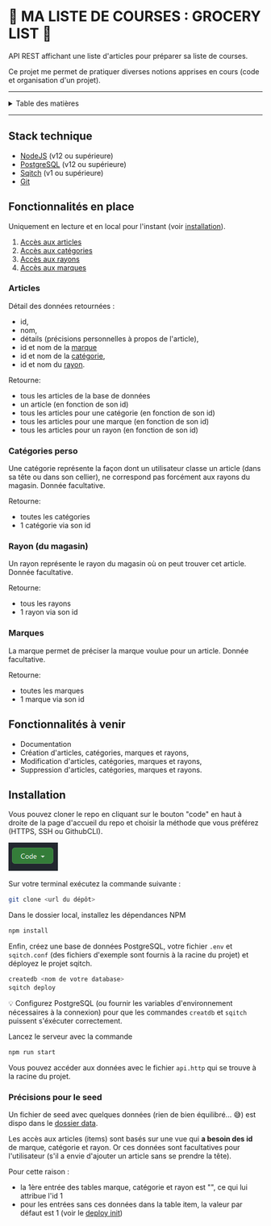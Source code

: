 # 🛒 MA LISTE DE COURSES : GROCERY LIST 🛒

API REST affichant une liste d'articles pour préparer sa liste de courses.

Ce projet me permet de pratiquer diverses notions apprises en cours (code et organisation d'un projet).

***
<details>
<summary>Table des matières</summary>

- [🛒 MA LISTE DE COURSES : GROCERY LIST 🛒](#-ma-liste-de-courses--grocery-list-)
  - [Stack technique](#stack-technique)
  - [Fonctionnalités en place](#fonctionnalités-en-place)
    - [Articles](#articles)
    - [Catégories perso](#catégories-perso)
    - [Rayon (du magasin)](#rayon-du-magasin)
    - [Marques](#marques)
  - [Fonctionnalités à venir](#fonctionnalités-à-venir)
  - [Installation](#installation)
    - [Précisions pour le seed](#précisions-pour-le-seed)
  
</details>

***

## Stack technique

- [NodeJS](https://nodejs.org/en/download/) (v12 ou supérieure)
- [PostgreSQL](https://www.postgresql.org/download/) (v12 ou supérieure)
- [Sqitch](https://sqitch.org/download/) (v1 ou supérieure)
- [Git](https://git-scm.com/downloads)

## Fonctionnalités en place

Uniquement en lecture et en local pour l'instant (voir [installation](#installation)).

1. [Accès aux articles](#articles)
2. [Accès aux catégories](#catégories-perso)
3. [Accès aux rayons](#rayon-du-magasin)
4. [Accès aux marques](#marques)

### Articles

Détail des données retournées :

- id,
- nom,
- détails (précisions personnelles à propos de l'article),
- id et nom de la [marque](#marques)
- id et nom de la [catégorie](#catégories-perso),
- id et nom du [rayon](#rayon-du-magasin).

Retourne:

- tous les articles de la base de données
- un article (en fonction de son id)
- tous les articles pour une catégorie (en fonction de son id)
- tous les articles pour une marque (en fonction de son id)
- tous les articles pour un rayon (en fonction de son id)

### Catégories perso

Une catégorie représente la façon dont un utilisateur classe un article (dans sa tête ou dans son cellier), ne correspond pas forcément aux rayons du magasin.
Donnée facultative.

Retourne:

- toutes les catégories
- 1 catégorie via son id

### Rayon (du magasin)

Un rayon représente le rayon du magasin où on peut trouver cet article.
Donnée facultative.

Retourne:

- tous les rayons
- 1 rayon via son id

### Marques

La marque permet de préciser la marque voulue pour un article.
Donnée facultative.

Retourne:

- toutes les marques
- 1 marque via son id

## Fonctionnalités à venir

- Documentation
- Création d'articles, catégories, marques et rayons,
- Modification d'articles, catégories, marques et rayons,
- Suppression d'articles, catégories, marques et rayons.

## Installation

Vous pouvez cloner le repo en cliquant sur le bouton "code" en haut à droite de la page d'accueil du repo et choisir la méthode que vous préférez (HTTPS, SSH ou GithubCLI).

 ![code](doc/screenshots/cloner.png)

Sur votre terminal exécutez la commande suivante :

```bash
git clone <url du dépôt>
```

Dans le dossier local, installez les dépendances NPM

```bash
npm install
```

Enfin, créez une base de données PostgreSQL, votre fichier `.env` et `sqitch.conf` (des fichiers d'exemple sont fournis à la racine du projet) et déployez le projet sqitch.

```bash
createdb <nom de votre database>
sqitch deploy
```

💡 Configurez PostgreSQL (ou fournir les variables d'environnement nécessaires à la connexion) pour que les commandes `creatdb` et `sqitch` puissent s'éxécuter correctement.

Lancez le serveur avec la commande

```bash
npm run start
```

Vous pouvez accéder aux données avec le fichier `api.http` qui se trouve à la racine du projet.


### Précisions pour le seed

Un fichier de seed avec quelques données (rien de bien équilibré... 😅) est dispo dans le [dossier data](https://github.com/VirginieLemaire/My-grocery-list/tree/main/data).

Les accès aux articles (items) sont basés sur une vue qui **a besoin des id** de marque, catégorie et rayon. Or ces données sont facultatives pour l'utilisateur (s'il a envie d'ajouter un article sans se prendre la tête).

Pour cette raison :

- la 1ère entrée des tables marque, catégorie et rayon est "", ce qui lui attribue l'id 1
- pour les entrées sans ces données dans la table item, la valeur par défaut est 1 (voir le [deploy init](https://github.com/VirginieLemaire/My-grocery-list/blob/main/migrations/deploy/init.sql))